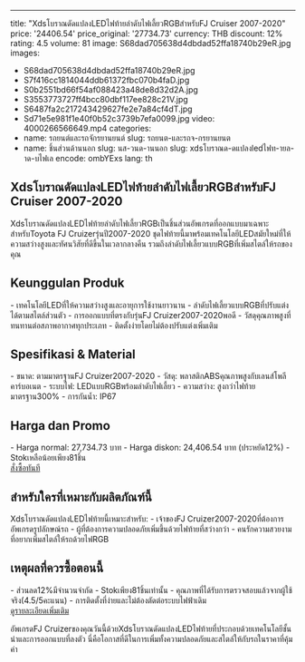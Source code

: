 ---

title: "XdsโบราณดัดแปลงLEDไฟท้ายลำดับไฟเลี้ยวRGBสำหรับFJ Cruiser 2007-2020"
price: '24406.54'
price_original: '27734.73'
currency: THB
discount: 12%
rating: 4.5
volume: 81
image: S68dad705638d4dbdad52ffa18740b29eR.jpg
images:
  - S68dad705638d4dbdad52ffa18740b29eR.jpg
  - S7f416cc1814044ddb61372fbc070b4faD.jpg
  - S0b2551bd66f54af088423a48de8d32d2A.jpg
  - S3553773727ff4bcc80dbf117ee828c21V.jpg
  - S6487fa2c217243429627fe2e7a84cf4dT.jpg
  - Sd71e5e981f1e40f0b52c3739b7efa0099.jpg
video: 4000266566649.mp4
categories:
  - name: รถยนต์และรถจักรยานยนต์
    slug: รถยนต-และรถจ-กรยานยนต
  - name: ชิ้นส่วนด้านนอก
    slug: นส-วนด-านนอก
slug: xdsโบราณด-ดแปลงledไฟท-ายล-าด-บไฟเล
encode: ombYExs
lang: th

<h2>XdsโบราณดัดแปลงLEDไฟท้ายลำดับไฟเลี้ยวRGBสำหรับFJ Cruiser 2007-2020</h2>

XdsโบราณดัดแปลงLEDไฟท้ายลำดับไฟเลี้ยวRGBเป็นชิ้นส่วนอัพเกรดที่ออกแบบมาเฉพาะสำหรับToyota FJ Cruizerรุ่นปี2007-2020 ชุดไฟท้ายนี้มาพร้อมเทคโนโลยีLEDสมัยใหม่ที่ให้ความสว่างสูงและทัศนวิสัยที่ดีขึ้นในเวลากลางคืน รวมถึงลำดับไฟเลี้ยวแบบRGBที่เพิ่มสไตล์ให้รถของคุณ

<h2>Keunggulan Produk</h2>
- เทคโนโลยีLEDที่ให้ความสว่างสูงและอายุการใช้งานยาวนาน
- ลำดับไฟเลี้ยวแบบRGBที่ปรับแต่งได้ตามสไตล์ส่วนตัว
- การออกแบบที่ตรงกับรุ่นFJ Cruizer2007-2020พอดี
- วัสดุคุณภาพสูงที่ทนทานต่อสภาพอากาศทุกประเภท
- ติดตั้งง่ายโดยไม่ต้องปรับแต่งเพิ่มเติม

<h2>Spesifikasi & Material</h2>
- ขนาด: ตามมาตรฐานFJ Cruizer2007-2020
- วัสดุ: พลาสติกABSคุณภาพสูงกับเลนส์โพลีคาร์บอเนต
- ระบบไฟ: LEDแบบRGBพร้อมลำดับไฟเลี้ยว
- ความสว่าง: สูงกว่าไฟท้ายมาตรฐาน300%
- การกันน้ำ: IP67

<h2>Harga dan Promo</h2>
- Harga normal: 27,734.73 บาท
- Harga diskon: 24,406.54 บาท (ประหยัด12%)
- Stokเหลือน้อยเพียง81ชิ้น

<div class="flex justify-center my-2">
  <a href="https://buy.csgad.com/ombYExs" rel="nofollow sponsored" target="_blank" class="py-2 px-4 rounded-md text-white font-semibold bg-gradient-to-r from-[#f73c22] to-[#ff7b48]">สั่งซื้อทันที</a>
</div>

<h2>สำหรับใครที่เหมาะกับผลิตภัณฑ์นี้</h2>
XdsโบราณดัดแปลงLEDไฟท้ายนี้เหมาะสำหรับ:
- เจ้าของFJ Cruizer2007-2020ที่ต้องการอัพเกรดรูปลักษณ์รถ
- ผู้ที่ต้องการความปลอดภัยเพิ่มขึ้นด้วยไฟท้ายที่สว่างกว่า
- คนรักความสวยงามที่อยากเพิ่มสไตล์ให้รถด้วยไฟRGB

<h2>เหตุผลที่ควรซื้อตอนนี้</h2>
- ส่วนลด12%มีจำนวนจำกัด
- Stokเพียง81ชิ้นเท่านั้น
- คุณภาพที่ได้รับการตรวจสอบแล้วจากผู้ใช้จริง(4.5/5คะแนน)
- การติดตั้งที่ง่ายและไม่ต้องตัดต่อระบบไฟฟ้าเดิม

<div class="flex justify-center my-2">
  <a href="https://buy.csgad.com/ombYExs" rel="nofollow sponsored" target="_blank" class="py-2 px-4 rounded-md text-white font-semibold bg-gradient-to-r from-[#f73c22] to-[#ff7b48]">ดูรายละเอียดเพิ่มเติม</a>
</div>

อัพเกรดFJ Cruizerของคุณวันนี้ด้วยXdsโบราณดัดแปลงLEDไฟท้ายที่ประกอบด้วยเทคโนโลยีชั้นนำและการออกแบบที่ลงตัว นี่คือโอกาสที่ดีในการเพิ่มทั้งความปลอดภัยและสไตล์ให้กับรถในราคาที่คุ้มค่า